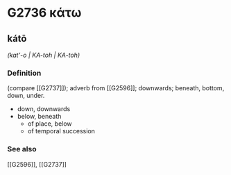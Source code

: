 # G2736 κάτω

## kátō

_(kat'-o | KA-toh | KA-toh)_

### Definition

(compare [[G2737]]); adverb from [[G2596]]; downwards; beneath, bottom, down, under.

- down, downwards
- below, beneath
  - of place, below
  - of temporal succession

### See also

[[G2596]], [[G2737]]

